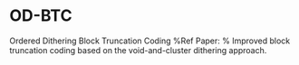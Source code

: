 # OD-BTC
Ordered Dithering Block Truncation Coding 
%Ref Paper:
% Improved block truncation coding based on the void-and-cluster dithering approach.
